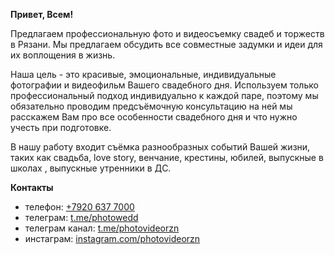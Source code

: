 ---
---
**Привет, Всем!**


Предлагаем профессиональную фото и видеосъемку свадеб и торжеств в Рязани. Мы предлагаем обсудить все совместные задумки и идеи для их воплощения в жизнь.

Наша цель - это красивые, эмоциональные, индивидуальные фотографии и видеофильм Вашего свадебного дня. Используем только профессиональный подход индивидуально к каждой паре, поэтому мы обязательно проводим предсъёмочную консультацию на ней мы расскажем Вам про все особенности свадебного дня и что нужно учесть при подготовке.

В нашу работу входит съёмка разнообразных событий Вашей жизни, таких как свадьба, love story, венчание, крестины, юбилей, выпускные в школах , выпускные утренники в ДС.

**Контакты**
- телефон: [+7920 637 7000](tel:+79206377000)
- телеграм: [t.me/photowedd](https://t.me/photowedd) 
- телеграм канал: [t.me/photovideorzn](https://t.me/photovideorzn)
- инстаграм: [instagram.com/photovideorzn](https://www.instagram.com/photovideorzn)
